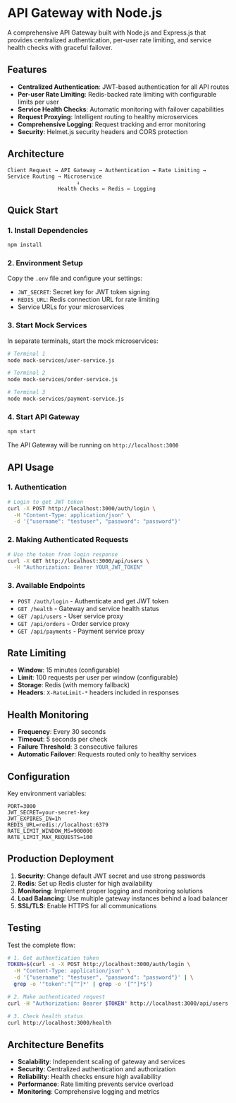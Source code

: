 # API Gateway with Node.js

A comprehensive API Gateway built with Node.js and Express.js that provides centralized authentication, per-user rate limiting, and service health checks with graceful failover.

## Features

- **Centralized Authentication**: JWT-based authentication for all API routes
- **Per-user Rate Limiting**: Redis-backed rate limiting with configurable limits per user
- **Service Health Checks**: Automatic monitoring with failover capabilities
- **Request Proxying**: Intelligent routing to healthy microservices
- **Comprehensive Logging**: Request tracking and error monitoring
- **Security**: Helmet.js security headers and CORS protection

## Architecture

```
Client Request → API Gateway → Authentication → Rate Limiting → Service Routing → Microservice
                      ↓
                Health Checks ← Redis ← Logging
```

## Quick Start

### 1. Install Dependencies

```bash
npm install
```

### 2. Environment Setup

Copy the `.env` file and configure your settings:

- `JWT_SECRET`: Secret key for JWT token signing
- `REDIS_URL`: Redis connection URL for rate limiting
- Service URLs for your microservices

### 3. Start Mock Services

In separate terminals, start the mock microservices:

```bash
# Terminal 1
node mock-services/user-service.js

# Terminal 2  
node mock-services/order-service.js

# Terminal 3
node mock-services/payment-service.js
```

### 4. Start API Gateway

```bash
npm start
```

The API Gateway will be running on `http://localhost:3000`

## API Usage

### 1. Authentication

```bash
# Login to get JWT token
curl -X POST http://localhost:3000/auth/login \
  -H "Content-Type: application/json" \
  -d '{"username": "testuser", "password": "password"}'
```

### 2. Making Authenticated Requests

```bash
# Use the token from login response
curl -X GET http://localhost:3000/api/users \
  -H "Authorization: Bearer YOUR_JWT_TOKEN"
```

### 3. Available Endpoints

- `POST /auth/login` - Authenticate and get JWT token
- `GET /health` - Gateway and service health status
- `GET /api/users` - User service proxy
- `GET /api/orders` - Order service proxy  
- `GET /api/payments` - Payment service proxy

## Rate Limiting

- **Window**: 15 minutes (configurable)
- **Limit**: 100 requests per user per window (configurable)
- **Storage**: Redis (with memory fallback)
- **Headers**: `X-RateLimit-*` headers included in responses

## Health Monitoring

- **Frequency**: Every 30 seconds
- **Timeout**: 5 seconds per check
- **Failure Threshold**: 3 consecutive failures
- **Automatic Failover**: Requests routed only to healthy services

## Configuration

Key environment variables:

```env
PORT=3000
JWT_SECRET=your-secret-key
JWT_EXPIRES_IN=1h
REDIS_URL=redis://localhost:6379
RATE_LIMIT_WINDOW_MS=900000
RATE_LIMIT_MAX_REQUESTS=100
```

## Production Deployment

1. **Security**: Change default JWT secret and use strong passwords
2. **Redis**: Set up Redis cluster for high availability
3. **Monitoring**: Implement proper logging and monitoring solutions
4. **Load Balancing**: Use multiple gateway instances behind a load balancer
5. **SSL/TLS**: Enable HTTPS for all communications

## Testing

Test the complete flow:

```bash
# 1. Get authentication token
TOKEN=$(curl -s -X POST http://localhost:3000/auth/login \
  -H "Content-Type: application/json" \
  -d '{"username": "testuser", "password": "password"}' | \
  grep -o '"token":"[^"]*' | grep -o '[^"]*$')

# 2. Make authenticated request
curl -H "Authorization: Bearer $TOKEN" http://localhost:3000/api/users

# 3. Check health status
curl http://localhost:3000/health
```

## Architecture Benefits

- **Scalability**: Independent scaling of gateway and services
- **Security**: Centralized authentication and authorization
- **Reliability**: Health checks ensure high availability
- **Performance**: Rate limiting prevents service overload
- **Monitoring**: Comprehensive logging and metrics